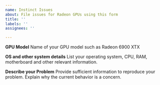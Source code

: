 ```yaml
---
name: Instinct Issues
about: File issues for Radeon GPUs using this form
title: ''
labels: ''
assignees: ''

---
```


**GPU Model**
Name of your GPU model such as Radeon 6900 XTX

**OS and other system details**
List your operating system, CPU, RAM, motherboard and other relevant information.

**Describe your Problem**
Provide sufficient information to reproduce your problem. Explain why the current behavior is a concern.
